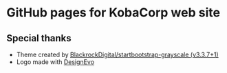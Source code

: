 GitHub pages for KobaCorp web site
==================================



## Special thanks

- Theme created by [BlackrockDigital/startbootstrap-grayscale (v3.3.7+1)](https://github.com/BlackrockDigital/startbootstrap-grayscale/releases/tag/v3.3.7%2B1)
- Logo made with [DesignEvo](https://www.designevo.com/)
